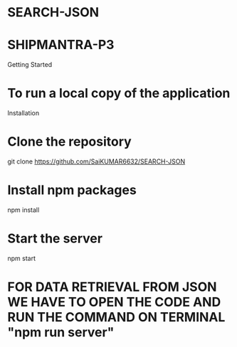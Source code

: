 # SEARCH-JSON

# SHIPMANTRA-P3
 
 
 
Getting Started

# To run a local copy of the application

Installation

# Clone the repository

git clone https://github.com/SaiKUMAR6632/SEARCH-JSON

# Install npm packages

npm install

# Start the server

npm start

# FOR DATA RETRIEVAL FROM JSON WE HAVE TO OPEN THE CODE AND RUN THE COMMAND ON TERMINAL "npm run server"
